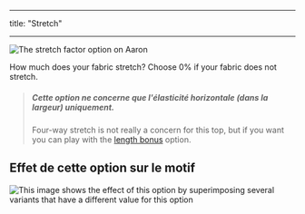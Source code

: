 - - -
title: "Stretch"
- - -

![The stretch factor option on Aaron](./stretchfactor.svg)

How much does your fabric stretch?  Choose 0% if your fabric does not stretch.

> ##### Cette option ne concerne que l'élasticité horizontale (dans la largeur) uniquement.
> 
> Four-way stretch is not really a concern for this top, but if you want you can play with the [length bonus](../lengthbonus) option.

## Effet de cette option sur le motif

![This image shows the effect of this option by superimposing several variants that have a different value for this option](aaron_stretchfactor_sample.svg "Effect of this option on the pattern")
